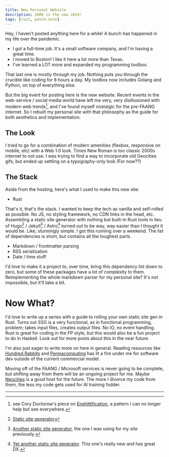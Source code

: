 ```yaml
---
title: New Personal Website
description: 2000 is the new 2024!
tags: [rust, patch-note]
---
```


Hey, I haven't posted anything here for a while! A bunch has happened in my life over the pandemic.

- I got a full-time job. It's a small software company, and I'm having a great time.
- I moved to Boston! I like it here a lot more than Texas.
- I've learned a LOT more and expanded my programming toolbox.

That last one is mostly through my job. Nothing puts you through the crucible like coding for 8 hours a day. My toolbox now includes Golang and Python, on top of everything else.

But the big event for posting here is the new website. Recent events in the web-service / social media world have left me very, very disillusioned with modern web trends[^1], and I've found myself nostalgic for the pre-FAANG internet. So I rebuilt my personal site with that philosophy as the guide for both aesthetics and implementation.

## The Look

I tried to go for a combination of modern amenities (flexbox, responsive on mobile, etc) with a Web 1.0 look. Times New Roman is too classic 2000s internet to not use. I was trying to find a way to incorporate old Geocities gifs, but ended up settling on a typography-only look (For now??)

## The Stack

Aside from the hosting, here's what I used to make this new site:

- Rust

That's it, that's the stack. I wanted to keep the tech as vanilla and self-rolled as possible. No JS, no styling framework, no CDN links in the head, etc. Assembling a static site generator with nothing but built-in Rust tools in lieu of Hugo[^2] / Jekyll[^3] / Astro[^4] turned out to be way, way easier than I thought it would be. Like, stunningly simple. I got this running over a weekend. The list of dependencies is short, but contains all the toughest parts.

- Markdown / frontmatter parsing
- RSS serialization
- Date / time stuff

I'd love to make it a project to, over time, bring this dependency list down to zero, but some of these packages have a lot of complexity to them. Reimplementing the whole markdown parser for my personal site? It's not impossible, but it'll take a bit.

# Now What?

I'd love to write up a series with a guide to rolling your own static site gen in Rust. Turns out SSG is a very functional, as in functional programming, problem; takes input files, creates output files. No IO, no event handling. Rust is great for coding in the FP style, but this would also be a fun project to do in Haskell. Look out for more posts about this in the near future.

I'm also just eager to write more on here in general. Reading resources like [Hundred Rabbits](https://100r.co/site/home.html) and [Permacomputing](https://permacomputing.net/) has lit a fire under me for software dev outside of the current commercial model.

Moving off of the FAANG / Microsoft services is never going to be complete, but shifting away from them will be an ongoing project for me. Maybe [Neocities](https://neocities.org/) is a good host for the future. The more I divorce my code from them, the less my code gets used for AI training fodder.

---

[^1]: see Cory Doctorow's piece on [Enshittification](https://pluralistic.net/2023/01/21/potemkin-ai/#hey-guys), a pattern I can no longer help but see everywhere.

<!---->

[^2]: [Static site generator](https://gohugo.io/)

<!---->

[^3]: [Another static site generator](https://jekyllrb.com/), the one I was using for my site previously.

<!---->

[^4]: [Yet another static site generator](https://astro.build/). This one's really new and has great DX.
